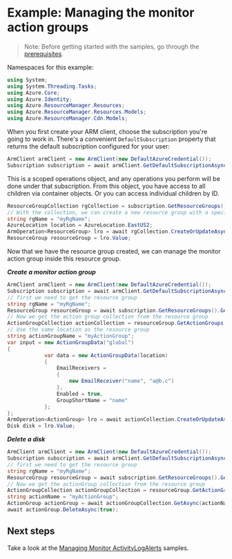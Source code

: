 # Example: Managing the monitor action groups

>Note: Before getting started with the samples, go through the [prerequisites](https://github.com/Azure/azure-sdk-for-net/tree/main/sdk/resourcemanager/Azure.ResourceManager#prerequisites).

Namespaces for this example:
```C# Snippet:Manage_ActionGroups_Namespaces
using System;
using System.Threading.Tasks;
using Azure.Core;
using Azure.Identity;
using Azure.ResourceManager.Resources;
using Azure.ResourceManager.Resources.Models;
using Azure.ResourceManager.Cdn.Models;
```

When you first create your ARM client, choose the subscription you're going to work in. There's a convenient `DefaultSubscription` property that returns the default subscription configured for your user:

```C# Snippet:Readme_DefaultSubscription
ArmClient armClient = new ArmClient(new DefaultAzureCredential());
Subscription subscription = await armClient.GetDefaultSubscriptionAsync();
```

This is a scoped operations object, and any operations you perform will be done under that subscription. From this object, you have access to all children via container objects. Or you can access individual children by ID.

```C# Snippet:Readme_GetResourceGroupCollection
ResourceGroupCollection rgCollection = subscription.GetResourceGroups();
// With the collection, we can create a new resource group with a specific name
string rgName = "myRgName";
AzureLocation location = AzureLocation.EastUS2;
ArmOperation<ResourceGroup> lro = await rgCollection.CreateOrUpdateAsync(true, rgName, new ResourceGroupData(location));
ResourceGroup resourceGroup = lro.Value;
```

Now that we have the resource group created, we can manage the monitor action group inside this resource group.

***Create a monitor action group***

```C# Snippet:Managing_ActionGroups_CreateAnActionGroup
ArmClient armClient = new ArmClient(new DefaultAzureCredential());
Subscription subscription = await armClient.GetDefaultSubscriptionAsync();
// first we need to get the resource group
string rgName = "myRgName";
ResourceGroup resourceGroup = await subscription.GetResourceGroups().GetAsync(rgName);
// Now we get the action group collection from the resource group
ActionGroupCollection actionCollection = resourceGroup.GetActionGroups();
// Use the same location as the resource group
string actionGroupName = "myActionGroup";
var input = new ActionGroupData("global")
{
            var data = new ActionGroupData(location)
            {
                EmailReceivers =
                {
                    new EmailReceiver("name", "a@b.c")
                },
                Enabled = true,
                GroupShortName = "name"
            };
};
ArmOperation<ActionGroup> lro = await actionCollection.CreateOrUpdateAsync(true, actionGroupName, input);
Disk disk = lro.Value;
```

***Delete a disk***

```C# Snippet:Managing_ActionGroups_DeleteActionGroup
ArmClient armClient = new ArmClient(new DefaultAzureCredential());
Subscription subscription = await armClient.GetDefaultSubscriptionAsync();
// first we need to get the resource group
string rgName = "myRgName";
ResourceGroup resourceGroup = await subscription.GetResourceGroups().GetAsync(rgName);
// Now we get the actionGroup collection from the resource group
ActionGroupCollection actionGroupCollection = resourceGroup.GetActionGroups();
string actionName = "myActionGroup";
ActionGroup actionGroup = await actionGroupCollection.GetAsync(actionName);
await actionGroup.DeleteAsync(true);
```


## Next steps

Take a look at the [Managing Monitor ActivityLogAlerts](https://github.com/Azure/azure-sdk-for-net/blob/Zihewang_Monitor_Test/sdk/monitor/Azure.ResourceManager.Monitor/samples/Sample1_ManagingMonitorActionGroup.md) samples.